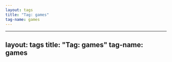 ```yaml
---
layout: tags
title: "Tag: games"
tag-name: games
---
```

---
layout: tags
title: "Tag: games"
tag-name: games
---
